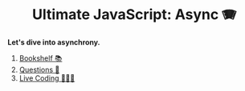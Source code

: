 <div align="center">

# Ultimate JavaScript: Async 🪗

</div>

**Let's dive into asynchrony.**
1. [Bookshelf 📚](./bookshelf.md)
2. [Questions 🤔](./questions.md)
3. [Live Coding 🧑🏼‍💻](live-coding.md)
